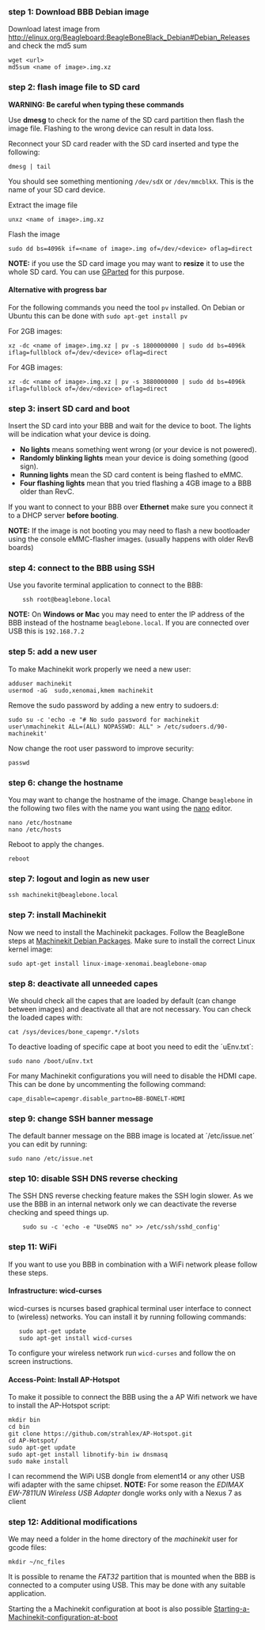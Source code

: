 ### step 1: Download BBB Debian image
Download latest image from http://elinux.org/Beagleboard:BeagleBoneBlack_Debian#Debian_Releases
and check the md5 sum

    wget <url>
    md5sum <name of image>.img.xz

### step 2: flash image file to SD card
**WARNING: Be careful when typing these commands**

Use **dmesg** to check for the name of the SD card partition then flash 
the image file. Flashing to the wrong device can result in data loss.

Reconnect your SD card reader with the SD card inserted and type the following:

    dmesg | tail

You should see something mentioning `/dev/sdX` or `/dev/mmcblkX`. This is the name of your SD card device.

Extract the image file

    unxz <name of image>.img.xz

Flash the image

    sudo dd bs=4096k if=<name of image>.img of=/dev/<device> oflag=direct

**NOTE:** if you use the SD card image you may want to **resize** it to use the whole SD card. You can use [GParted](http://gparted.org/) for this purpose.

#### Alternative with progress bar
For the following commands you need the tool `pv` installed. On Debian or Ubuntu this can be done with `sudo apt-get install pv`

For 2GB images:

    xz -dc <name of image>.img.xz | pv -s 1800000000 | sudo dd bs=4096k iflag=fullblock of=/dev/<device> oflag=direct


For 4GB images:

    xz -dc <name of image>.img.xz | pv -s 3880000000 | sudo dd bs=4096k iflag=fullblock of=/dev/<device> oflag=direct

### step 3: insert SD card and boot
Insert the SD card into your BBB and wait for the device to boot. The lights will be indication what your device is doing. 
* **No lights** means something went wrong (or your device is not powered). 
* **Randomly blinking lights** mean your device is doing something (good sign). 
* **Running lights** mean the SD card content is being flashed to eMMC. 
* **Four flashing lights** mean that you tried flashing a 4GB image to a BBB older than RevC.

If you want to connect to your BBB over **Ethernet** make sure you connect it to a DHCP server **before booting**.

**NOTE:** If the image is not booting you may need to flash a new bootloader using the console eMMC-flasher images. (usually happens with older RevB boards)

### step 4: connect to the BBB using SSH
Use you favorite terminal application to connect to the BBB:
	
        ssh root@beaglebone.local

**NOTE:** On **Windows or Mac** you may need to enter the IP address of the BBB instead of the hostname `beaglebone.local`. If you are connected over USB this is `192.168.7.2`

### step 5: add a new user
To make Machinekit work properly we need a new user:

	adduser machinekit
	usermod -aG  sudo,xenomai,kmem machinekit

Remove the sudo password by adding a new entry to sudoers.d:

	sudo su -c 'echo -e "# No sudo password for machinekit user\nmachinekit ALL=(ALL) NOPASSWD: ALL" > /etc/sudoers.d/90-machinekit'

Now change the root user password to improve security:

	passwd

### step 6: change the hostname
You may want to change the hostname of the image. Change `beaglebone` 
in the following two files with the name you want using the [nano](http://www.nano-editor.org/) editor.

	nano /etc/hostname
	nano /etc/hosts

Reboot to apply the changes.

	reboot

### step 7: logout and login as new user

	ssh machinekit@beaglebone.local

### step 7: install Machinekit
Now we need to install the Machinekit packages.
Follow the BeagleBone steps at [Machinekit Debian Packages](http://www.machinekit.io/docs/packages-debian/). Make sure to install the correct Linux kernel image:

	sudo apt-get install linux-image-xenomai.beaglebone-omap

### step 8: deactivate all unneeded capes
We should check all the capes that are loaded by default (can change 
between images) and deactivate all that are not necessary. You 
can check the loaded capes with:

	cat /sys/devices/bone_capemgr.*/slots

To deactive loading of specific cape at boot you need to edit the 
´uEnv.txt´:

	sudo nano /boot/uEnv.txt

For many Machinekit configurations you will need to disable the HDMI cape. This can be done by uncommenting the following command:

    cape_disable=capemgr.disable_partno=BB-BONELT-HDMI

### step 9: change SSH banner message
The default banner message on the BBB image is located at 
´/etc/issue.net´ you can edit by running:

	sudo nano /etc/issue.net

### step 10: disable SSH DNS reverse checking
The SSH DNS reverse checking feature makes the SSH login slower. As we use the BBB in an internal network only we can deactivate the reverse checking and speed things up.

        sudo su -c 'echo -e "UseDNS no" >> /etc/ssh/sshd_config'

### step 11: WiFi
If you want to use you BBB in combination with a WiFi network please follow these steps.

#### Infrastructure: wicd-curses
wicd-curses is ncurses based graphical terminal user interface to connect to (wireless) networks. You can install it by running following commands:

       sudo apt-get update
       sudo apt-get install wicd-curses

To configure your wireless network run `wicd-curses` and follow the on screen instructions.

#### Access-Point: Install AP-Hotspot
To make it possible to connect the BBB using the a AP Wifi network 
we have to install the AP-Hotspot script:

	mkdir bin
	cd bin
	git clone https://github.com/strahlex/AP-Hotspot.git
	cd AP-Hotspot/
	sudo apt-get update
	sudo apt-get install libnotify-bin iw dnsmasq
	sudo make install

I can recommend the WiPi USB dongle from element14 or any other USB wifi adapter with the same chipset.
**NOTE:** For some reason the *EDIMAX EW-7811UN Wireless USB Adapter* dongle works only with a Nexus 7 as client

### step 12: Additional modifications
We may need a folder in the home directory of the *machinekit* user for 
gcode files:

	mkdir ~/nc_files

It is possible to rename the *FAT32* partition that is mounted when the 
BBB is connected to a computer using USB. This may be done with any 
suitable application.

Starting the a Machinekit configuration at boot is also possible [Starting-a-Machinekit-configuration-at-boot](https://github.com/strahlex/asciidoc-sandbox/wiki/Starting-a-Machinekit-configuration-at-boot)